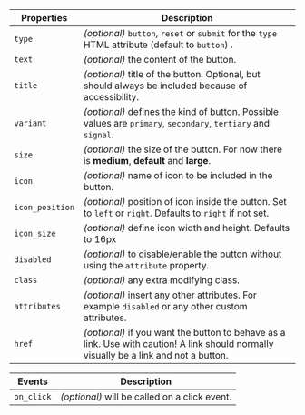 | Properties      | Description                                                                                                                            |
| --------------- | -------------------------------------------------------------------------------------------------------------------------------------- |
| `type`          | _(optional)_ `button`, `reset` or `submit` for the `type` HTML attribute (default to `button`) .                                       |
| `text`          | _(optional)_ the content of the button.                                                                                                |
| `title`         | _(optional)_ title of the button. Optional, but should always be included because of accessibility.                                    |
| `variant`       | _(optional)_ defines the kind of button. Possible values are `primary`, `secondary`, `tertiary` and `signal`.                          |
| `size`          | _(optional)_ the size of the button. For now there is **medium**, **default** and **large**.                                           |
| `icon`          | _(optional)_ name of icon to be included in the button.                                                                                |
| `icon_position` | _(optional)_ position of icon inside the button. Set to `left` or `right`. Defaults to `right` if not set.                             |
| `icon_size`     | _(optional)_ define icon width and height. Defaults to 16px                                                                            |
| `disabled`      | _(optional)_ to disable/enable the button without using the `attribute` property.                                                      |
| `class`         | _(optional)_ any extra modifying class.                                                                                                |
| `attributes`    | _(optional)_ insert any other attributes. For example `disabled` or any other custom attributes.                                       |
| `href`          | _(optional)_ if you want the button to behave as a link. Use with caution! A link should normally visually be a link and not a button. |

| Events     | Description                                   |
| ---------- | --------------------------------------------- |
| `on_click` | _(optional)_ will be called on a click event. |
